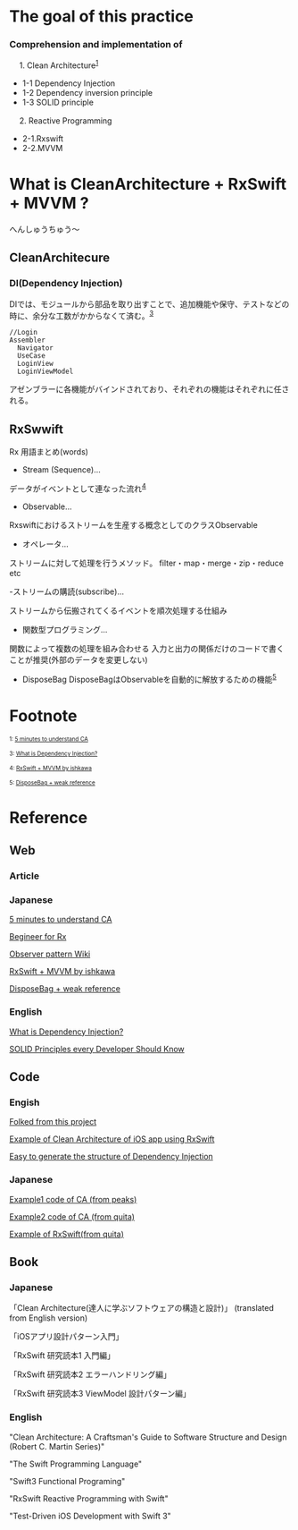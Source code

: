 
#  The goal of this practice
### Comprehension and implementation of
   
　  1. Clean Architecture<sup><a href="#1">1</a></sup>
    
 - 1-1 Dependency Injection  
 - 1-2 Dependency inversion principle
 - 1-3 SOLID principle
 
　  2. Reactive Programming
    
 - 2-1.Rxswift
 - 2-2.MVVM

  
# What is CleanArchitecture + RxSwift + MVVM ?

へんしゅうちゅう〜


## CleanArchitecure

### DI(Dependency Injection) 
DIでは、モジュールから部品を取り出すことで、追加機能や保守、テストなどの時に、余分な工数がかからなくて済む。<sup><a href="#3">3</a></sup>
```
//Login
Assembler
  Navigator
  UseCase
  LoginView
  LoginViewModel
```
アゼンブラーに各機能がバインドされており、それぞれの機能はそれぞれに任される。

## RxSwwift

Rx 用語まとめ(words)

- Stream (Sequence)...

データがイベントとして連なった流れ<sup><a href="#4">4</a></sup>

- Observable...

Rxswiftにおけるストリームを生産する概念としてのクラスObservable

- オペレータ...

ストリームに対して処理を行うメソッド。
filter・map・merge・zip・reduce etc

-ストリームの購読(subscribe)...

ストリームから伝搬されてくるイベントを順次処理する仕組み

- 関数型プログラミング...

関数によって複数の処理を組み合わせる
入力と出力の関係だけのコードで書くことが推奨(外部のデータを変更しない)

- DisposeBag
DisposeBagはObservableを自動的に解放するための機能<sup><a href="#5">5</a></sup>


# Footnote
<span id="1" style="font-size:x-small">1: [5 minutes to understand CA](https://www.slideshare.net/kenjitanaka58/5-66290992)</span>

<span id="3" style="font-size:x-small">3: [What is Dependency Injection?](https://medium.com/makingtuenti/dependency-injection-in-swift-part-1-236fddad144a)</span>

<span id="4" style="font-size:x-small">4: [RxSwift + MVVM by ishkawa](https://speakerdeck.com/ishkawa/rxswift-plus-mvvm)</span>

<span id="5" style="font-size:x-small">5: [DisposeBag + weak reference](https://qiita.com/syou007/items/d527b4486c34686d0acd)</span>

# Reference

## Web 
### Article

### Japanese
[5 minutes to understand CA](https://www.slideshare.net/kenjitanaka58/5-66290992)

[Begineer for Rx](https://qiita.com/nomok_/items/39b5d7c61810f274768d)

[Observer pattern Wiki](https://ja.wikipedia.org/wiki/Observer_%E3%83%91%E3%82%BF%E3%83%BC%E3%83%B3)

[RxSwift + MVVM by ishkawa](https://speakerdeck.com/ishkawa/rxswift-plus-mvvm)

[DisposeBag + weak reference](https://qiita.com/syou007/items/d527b4486c34686d0acd)

### English
[What is Dependency Injection?](https://medium.com/makingtuenti/dependency-injection-in-swift-part-1-236fddad144a)

[SOLID Principles every Developer Should Know](https://blog.bitsrc.io/solid-principles-every-developer-should-know-b3bfa96bb688)

## Code

### Engish
[Folked from this project](https://github.com/tuan188/MGCleanArchitecture)

[Example of Clean Architecture of iOS app using RxSwift](https://github.com/sergdort/CleanArchitectureRxSwift)

[Easy to generate the structure of Dependency Injection](https://github.com/tuan188/MGiGen)

### Japanese

[Example1 code of CA (from peaks)](https://github.com/peaks-cc/iOS_architecture_samplecode)

[Example2 code of CA (from quita)](https://github.com/koutalou/iOS-CleanArchitecture)

[Example of RxSwift(from quita)](https://qiita.com/jollyjoester/items/c4013c60acd453ea7248)

## Book

### Japanese
「Clean Architecture(達人に学ぶソフトウェアの構造と設計)」 (translated from English version)

「iOSアプリ設計パターン入門」

「RxSwift 研究読本1 入門編」

「RxSwift 研究読本2 エラーハンドリング編」

「RxSwift 研究読本3 ViewModel 設計パターン編」　

### English
"Clean Architecture: A Craftsman's Guide to Software Structure and Design (Robert C. Martin Series)"

"The Swift Programming Language"

"Swift3 Functional Programing"

"RxSwift Reactive Programming with Swift"

"Test-Driven iOS Development with Swift 3"
